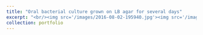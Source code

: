 ```yaml
---
title: "Oral bacterial culture grown on LB agar for several days"
excerpt: "<br/><img src='/images/2016-08-02-195940.jpg'><img src='/images/2016-08-06-205001.jpg>"
collection: portfolio
---
```

